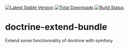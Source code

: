 [![Latest Stable Version](https://poser.pugx.org/jeckel-lab/doctrine-extend-bundle/v/stable)](https://packagist.org/packages/jeckel-lab/doctrine-extend-bundle)
[![Total Downloads](https://poser.pugx.org/jeckel-lab/doctrine-extend-bundle/downloads)](https://packagist.org/packages/jeckel-lab/doctrine-extend-bundle)
[![Build Status](https://github.com/jeckel-lab/doctrine-extend-bundle/workflows/validate/badge.svg)](https://github.com/Jeckel-Lab/doctrine-extend-bundle/actions)

# doctrine-extend-bundle
Extend some functionnality of doctrine with symfony
